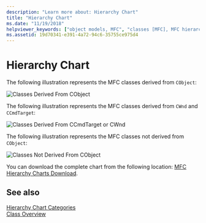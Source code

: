 ```yaml
---
description: "Learn more about: Hierarchy Chart"
title: "Hierarchy Chart"
ms.date: "11/19/2018"
helpviewer_keywords: ["object models, MFC", "classes [MFC], MFC hierarchy", "MFC, object model"]
ms.assetid: 19d70341-e391-4a72-94c6-35755ce975d4
---
```

# Hierarchy Chart

The following illustration represents the MFC classes derived from `CObject`:

![Classes Derived From CObject](../mfc/media/mfc_hierarchy_chart1of3.png  "Classes Derived From CObject")

The following illustration represents the MFC classes derived from `CWnd` and `CCmdTarget`:

![Classes Derived From CCmdTarget or CWnd](../mfc/media/mfc_hierarchy_chart2of3.png "Classes Derived From CCmdTarget or CWnd")

The following illustration represents the MFC classes not derived from `CObject`:

![Classes Not Derived From CObject](../mfc/media/mfc_hierarchy_chart3of3.png "Classes Not Derived From CObject")

You can download the complete chart from the following location: [MFC Hierarchy Charts Download](https://aka.ms/hxgg8e).

## See also

[Hierarchy Chart Categories](hierarchy-chart-categories.md)<br/>
[Class Overview](class-library-overview.md)
